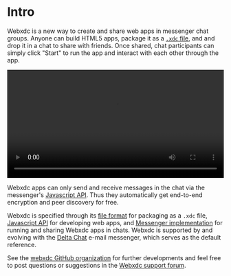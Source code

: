 # Intro 

Webxdc is a new way to create and share web apps in messenger chat groups. Anyone can build HTML5 apps, package it as a [`.xdc` file](spec.md#webxdc-file-format), and and drop it in a chat to share with friends. Once shared, chat participants can simply click "Start" to run the app and interact with each other through the app. 

<video controls style="width:560px; max-width: 100%;"><source src="https://webxdc.github.io/website/assets/just-web-apps.mp4" type="video/mp4"><a href="https://www.youtube.com/watch?v=I1K4pBvb2pI">watch "just web apps" on youtube</a></video>

Webxdc apps can only send and receive messages in the chat via the messenger's [Javascript API]. Thus they automatically get end-to-end encryption and peer discovery for free.

Webxdc is specified through its [file format](spec.md#webxdc-file-format) for packaging as a `.xdc` file, [Javascript API] for developing web apps, and [Messenger implementation] for running and sharing Webxdc apps in chats. Webxdc is supported by and evolving with the [Delta Chat](https://delta.chat) e-mail messenger, which serves as the default reference. 

See the [webxdc GitHub organization](https://github.com/webxdc) for further developments and feel free to post questions or suggestions in the [Webxdc support forum](https://support.delta.chat/c/webxdc/20).

[Javascript API]: spec.md#webxdc-api
[Messenger implementation]: spec.md#messenger-implementation

